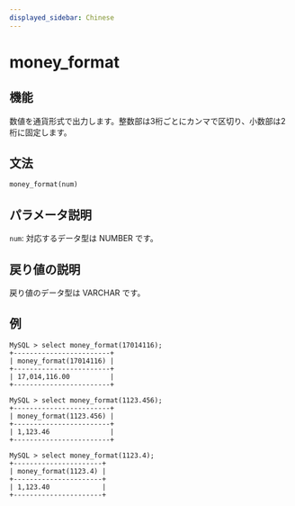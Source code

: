 ```yaml
---
displayed_sidebar: Chinese
---
```


# money_format

## 機能

数値を通貨形式で出力します。整数部は3桁ごとにカンマで区切り、小数部は2桁に固定します。

## 文法

```Haskell
money_format(num)
```

## パラメータ説明

`num`: 対応するデータ型は NUMBER です。

## 戻り値の説明

戻り値のデータ型は VARCHAR です。

## 例

```Plain Text
MySQL > select money_format(17014116);
+------------------------+
| money_format(17014116) |
+------------------------+
| 17,014,116.00          |
+------------------------+

MySQL > select money_format(1123.456);
+------------------------+
| money_format(1123.456) |
+------------------------+
| 1,123.46               |
+------------------------+

MySQL > select money_format(1123.4);
+----------------------+
| money_format(1123.4) |
+----------------------+
| 1,123.40             |
+----------------------+
```

